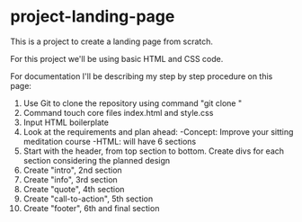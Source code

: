 # project-landing-page
This is a project to create a landing page from scratch.

For this project we'll be using basic HTML and CSS code.

For documentation I'll be describing my step by step procedure on this page:

1. Use Git to clone the repository using command "git clone <ssh link>"
2. Command touch core files index.html and  style.css
3. Input HTML boilerplate
4. Look at the requirements and plan ahead: -Concept: Improve your sitting meditation course  -HTML: will have 6 sections 
5. Start with the header, from top section to bottom. Create divs for each section considering the planned design
6. Create "intro", 2nd section
7. Create "info", 3rd section
8. Create "quote", 4th section
9. Create "call-to-action", 5th section
10. Create "footer", 6th and final section
